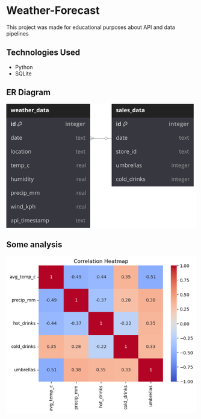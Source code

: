 # Weather-Forecast
This project was made for educational purposes about API and data pipelines 

## Technologies Used
- Python
- SQLite

## ER Diagram
![Alt text](./images/ERD.svg)


## Some analysis
![Alt text](./images/heatmap.png)
